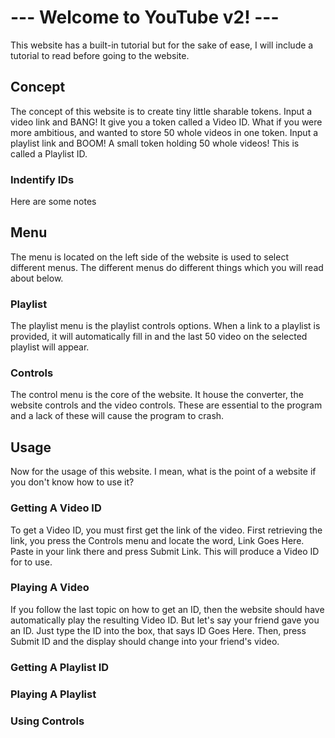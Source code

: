 # --- Welcome to YouTube v2! ---

This website has a built-in tutorial but for the sake of ease, I will include a tutorial to read before going to the website.

## Concept

The concept of this website is to create tiny little sharable tokens. Input a video link and BANG! It give you a token called a Video ID. What if you were more ambitious, and wanted to store 50 whole videos in one token. Input a playlist link and BOOM! A small token holding 50 whole videos! This is called a Playlist ID.

### Indentify IDs

Here are some notes

## Menu

The menu is located on the left side of the website is used to select different menus. The different menus do different things which you will read about below.

### Playlist

The playlist menu is the playlist controls options. When a link to a playlist is provided, it will automatically fill in and the last 50 video on the selected playlist will appear.

### Controls

The control menu is the core of the website. It house the converter, the website controls and the video controls. These are essential to the program and a lack of these will cause the program to crash.

## Usage

Now for the usage of this website. I mean, what is the point of a website if you don't know how to use it?

### Getting A Video ID

To get a Video ID, you must first get the link of the video. First retrieving the link, you press the Controls menu and locate the word, Link Goes Here. Paste in your link there and press Submit Link. This will produce a Video ID for to use.

### Playing A Video

If you follow the last topic on how to get an ID, then the website should have automatically play the resulting Video ID. But let's say your friend gave you an ID. Just type the ID into the box, that says ID Goes Here. Then, press Submit ID and the display should change into your friend's video.

### Getting A Playlist ID



### Playing A Playlist



### Using Controls

